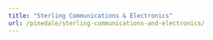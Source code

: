 ```yaml
---
title: "Sterling Communications & Electronics"
url: /pinedale/sterling-communications-and-electronics/
---
```

